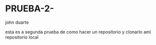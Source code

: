 # PRUEBA-2-
john duarte 

esta es a segunda prueba de como hacer un repositorio y clonarlo  ami repositorio local 
